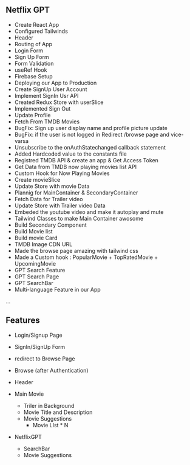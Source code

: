 ## Netflix GPT

- Create React App
- Configured Tailwinds
- Header
- Routing of App
- Login Form
- Sign Up Form
- Form Validation
- useRef Hook
- Firebase Setup
- Deploying our App to Production
- Create SignUp User Account
- Implement SignIn Usr API
- Created Redux Store with userSlice
- Implemented Sign Out
- Update Profile
- Fetch From TMDB Movies
- BugFix: Sign up user display name and profile picture update
- BugFix: if the user is not logged in Redirect /browse page and vice-varsa
- Unsubscribe to the onAuthStatechanged callback statement
- Added Hardcoded value to the constants file
- Registred TMDB API & create an app & Get Access Token
- Get Data from TMDB now playing movies list API
- Custom Hook for Now Playing Movies
- Create movieSlice
- Update Store with movie Data
- Plannig for MainContainer & SecondaryContainer
- Fetch Data for Trailer video
- Update Store with Trailer video Data
- Embeded the youtube video and make it autoplay and mute
- Tailwind Classes to make Main Container awosome
- Build Secondary Component
- Build Movie list
- Build movie Card
- TMDB Image CDN URL
- Made the browse page amazing with tailwind css
- Made a Custom hook : PopularMovie + TopRatedMovie + UpcomingMovie
- GPT Search Feature
- GPT Search Page
- GPT SearchBar
- Multi-language Feature in our App







...

## Features

- Login/Signup Page
- SignIn/SignUp Form
- redirect to Browse Page

- Browse (after Authentication)
- Header
- Main Movie

  - Triler in Background
  - Movie Title and Description
  - Movie Suggestions
    - Movie LIst \* N

- NetflixGPT
  - SearchBar
  - Movie Suggestions
